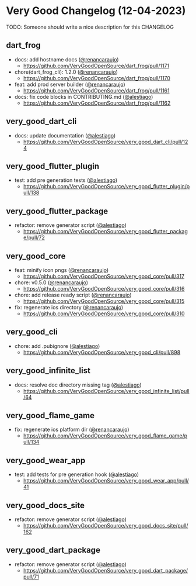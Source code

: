 # Very Good Changelog (12-04-2023)

TODO: Someone should write a nice description for this CHANGELOG

## dart_frog
- docs: add hostname docs ([@renancaraujo](https://github.com/renancaraujo))
	- https://github.com/VeryGoodOpenSource/dart_frog/pull/1171
- chore(dart_frog_cli): 1.2.0 ([@renancaraujo](https://github.com/renancaraujo))
	- https://github.com/VeryGoodOpenSource/dart_frog/pull/1170
- feat: add prod server builder ([@renancaraujo](https://github.com/renancaraujo))
	- https://github.com/VeryGoodOpenSource/dart_frog/pull/1161
- docs: fix code blocks in CONTRIBUTING.md ([@alestiago](https://github.com/alestiago))
	- https://github.com/VeryGoodOpenSource/dart_frog/pull/1162

## very_good_dart_cli
- docs: update documentation ([@alestiago](https://github.com/alestiago))
	- https://github.com/VeryGoodOpenSource/very_good_dart_cli/pull/124

## very_good_flutter_plugin
- test: add pre generation tests ([@alestiago](https://github.com/alestiago))
	- https://github.com/VeryGoodOpenSource/very_good_flutter_plugin/pull/138

## very_good_flutter_package
- refactor: remove generator script ([@alestiago](https://github.com/alestiago))
	- https://github.com/VeryGoodOpenSource/very_good_flutter_package/pull/72

## very_good_core
- feat: minify icon pngs ([@renancaraujo](https://github.com/renancaraujo))
	- https://github.com/VeryGoodOpenSource/very_good_core/pull/317
- chore: v0.5.0 ([@renancaraujo](https://github.com/renancaraujo))
	- https://github.com/VeryGoodOpenSource/very_good_core/pull/316
- chore: add release ready script ([@renancaraujo](https://github.com/renancaraujo))
	- https://github.com/VeryGoodOpenSource/very_good_core/pull/315
- fix: regenerate ios directory  ([@renancaraujo](https://github.com/renancaraujo))
	- https://github.com/VeryGoodOpenSource/very_good_core/pull/310

## very_good_cli
- chore: add .pubignore ([@alestiago](https://github.com/alestiago))
	- https://github.com/VeryGoodOpenSource/very_good_cli/pull/898

## very_good_infinite_list
- docs: resolve doc directory missing tag ([@alestiago](https://github.com/alestiago))
	- https://github.com/VeryGoodOpenSource/very_good_infinite_list/pull/64

## very_good_flame_game
- fix: regenerate ios platform dir ([@renancaraujo](https://github.com/renancaraujo))
	- https://github.com/VeryGoodOpenSource/very_good_flame_game/pull/134

## very_good_wear_app
- test: add tests for pre generation hook ([@alestiago](https://github.com/alestiago))
	- https://github.com/VeryGoodOpenSource/very_good_wear_app/pull/41

## very_good_docs_site
- refactor: remove generator script ([@alestiago](https://github.com/alestiago))
	- https://github.com/VeryGoodOpenSource/very_good_docs_site/pull/162

## very_good_dart_package
- refactor: remove generator script ([@alestiago](https://github.com/alestiago))
	- https://github.com/VeryGoodOpenSource/very_good_dart_package/pull/71
